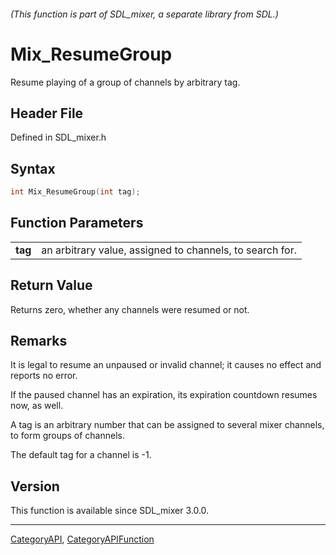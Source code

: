 ###### (This function is part of SDL_mixer, a separate library from SDL.)
# Mix_ResumeGroup

Resume playing of a group of channels by arbitrary tag.

## Header File

Defined in SDL_mixer.h

## Syntax

```c
int Mix_ResumeGroup(int tag);

```

## Function Parameters

|             |                                                          |
| ----------- | -------------------------------------------------------- |
| **tag**     | an arbitrary value, assigned to channels, to search for. |

## Return Value

Returns zero, whether any channels were resumed or not.

## Remarks

It is legal to resume an unpaused or invalid channel; it causes no effect
and reports no error.

If the paused channel has an expiration, its expiration countdown resumes
now, as well.

A tag is an arbitrary number that can be assigned to several mixer
channels, to form groups of channels.

The default tag for a channel is -1.

## Version

This function is available since SDL_mixer 3.0.0.

----
[CategoryAPI](CategoryAPI), [CategoryAPIFunction](CategoryAPIFunction)

